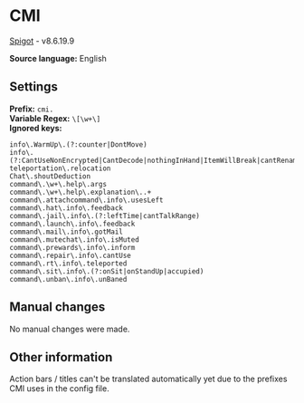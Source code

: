 # CMI

[Spigot](https://www.spigotmc.org/resources/cmi-270-commands-insane-kits-portals-essentials-economy-mysql-sqlite-much-more.3742/) - v8.6.19.9

**Source language:** English

## Settings

**Prefix:** `cmi.`  
**Variable Regex:** `\[\w+\]`  
**Ignored keys:**

```
info\.WarmUp\.(?:counter|DontMove)
info\.(?:CantUseNonEncrypted|CantDecode|nothingInHand|ItemWillBreak|cantRename|sleepersRequired|changedPainting|noSpam|noCmdSpam|shullOwner|beehive)
teleportation\.relocation
Chat\.shoutDeduction
command\.\w+\.help\.args
command\.\w+\.help\.explanation\..+
command\.attachcommand\.info\.usesLeft
command\.hat\.info\.feedback
command\.jail\.info\.(?:leftTime|cantTalkRange)
command\.launch\.info\.feedback
command\.mail\.info\.gotMail
command\.mutechat\.info\.isMuted
command\.prewards\.info\.inform
command\.repair\.info\.cantUse
command\.rt\.info\.teleported
command\.sit\.info\.(?:onSit|onStandUp|accupied)
command\.unban\.info\.unBaned
```

## Manual changes

No manual changes were made.

## Other information

Action bars / titles can't be translated automatically yet due to the prefixes CMI uses in the config file.
